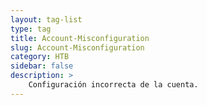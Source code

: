 ```yaml
---
layout: tag-list
type: tag
title: Account-Misconfiguration
slug: Account-Misconfiguration
category: HTB
sidebar: false
description: >
    Configuración incorrecta de la cuenta.
---
```

